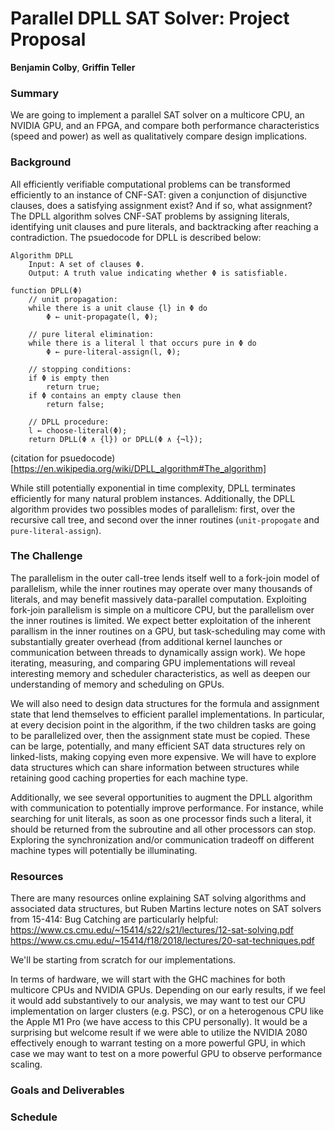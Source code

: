 # Parallel DPLL SAT Solver: Project Proposal

**Benjamin Colby**, **Griffin Teller**

### Summary

We are going to implement a parallel SAT solver on a multicore CPU, an NVIDIA GPU, and an FPGA, and compare both performance characteristics (speed and power) as well as qualitatively compare design implications.

### Background

All efficiently verifiable computational problems can be transformed efficiently to an instance of CNF-SAT: given a conjunction of disjunctive clauses, does a satisfying assignment exist? And if so, what assignment? The DPLL algorithm solves CNF-SAT problems by assigning literals, identifying unit clauses and pure literals, and backtracking after reaching a contradiction. The psuedocode for DPLL is described below:

```
Algorithm DPLL
    Input: A set of clauses Φ.
    Output: A truth value indicating whether Φ is satisfiable.

function DPLL(Φ)
    // unit propagation:
    while there is a unit clause {l} in Φ do
        Φ ← unit-propagate(l, Φ);

    // pure literal elimination:
    while there is a literal l that occurs pure in Φ do
        Φ ← pure-literal-assign(l, Φ);

    // stopping conditions:
    if Φ is empty then
        return true;
    if Φ contains an empty clause then
        return false;

    // DPLL procedure:
    l ← choose-literal(Φ);
    return DPLL(Φ ∧ {l}) or DPLL(Φ ∧ {¬l});
```
(citation for psuedocode) [https://en.wikipedia.org/wiki/DPLL_algorithm#The_algorithm]

While still potentially exponential in time complexity, DPLL terminates efficiently for many natural problem instances. Additionally, the DPLL algorithm provides two possibles modes of parallelism: first, over the recursive call tree, and second over the inner routines (`unit-propogate` and `pure-literal-assign`).

### The Challenge

The parallelism in the outer call-tree lends itself well to a fork-join model of parallelism, while the inner routines may operate over many thousands of literals, and may benefit massively data-parallel computation. Exploiting fork-join parallelism is simple on a multicore CPU, but the parallelism over the inner routines is limited. We expect better exploitation of the inherent parallism in the inner routines on a GPU, but task-scheduling may come with substantially greater overhead (from additional kernel launches or communication between threads to dynamically assign work). We hope iterating, measuring, and comparing GPU implementations will reveal interesting memory and scheduler characteristics, as well as deepen our understanding of memory and scheduling on GPUs.

We will also need to design data structures for the formula and assignment state that lend themselves to efficient parallel implementations. In particular, at every decision point in the algorithm, if the two children tasks are going to be parallelized over, then the assignment state must be copied. These can be large, potentially, and many efficient SAT data structures rely on linked-lists, making copying even more expensive. We will have to explore data structures which can share information between structures while retaining good caching properties for each machine type.

Additionally, we see several opportunities to augment the DPLL algorithm with communication to potentially improve performance. For instance, while searching for unit literals, as soon as one processor finds such a literal, it should be returned from the subroutine and all other processors can stop. Exploring the synchronization and/or communication tradeoff on different machine types will potentially be illuminating.


### Resources

There are many resources online explaining SAT solving algorithms and associated data structures, but Ruben Martins lecture notes on SAT solvers from 15-414: Bug Catching are particularly helpful:
https://www.cs.cmu.edu/~15414/s22/s21/lectures/12-sat-solving.pdf
https://www.cs.cmu.edu/~15414/f18/2018/lectures/20-sat-techniques.pdf

We'll be starting from scratch for our implementations. 

In terms of hardware, we will start with the GHC machines for both multicore CPUs and NVIDIA GPUs. Depending on our early results, if we feel it would add substantively to our analysis, we may want to test our CPU implementation on larger clusters (e.g. PSC), or on a heterogenous CPU like the Apple M1 Pro (we have access to this CPU personally). It would be a surprising but welcome result if we were able to utilize the NVIDIA 2080 effectively enough to warrant testing on a more powerful GPU, in which case we may want to test on a more powerful GPU to observe performance scaling. 

### Goals and Deliverables

### Schedule